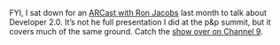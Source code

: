FYI, I sat down for an [ARCast with Ron
Jacobs](http://channel9.msdn.com/shows/ARCast_with_Ron_Jacobs) last
month to talk about Developer 2.0. It’s not he full presentation I did
at the p&p summit, but it covers much of the same ground. Catch the
[show over on Channel
9](http://channel9.msdn.com/ShowPost.aspx?PostID=153382).
